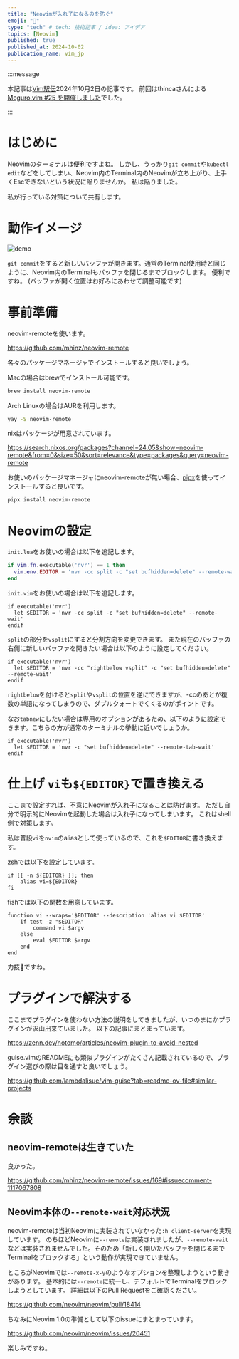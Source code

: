 ```yaml
---
title: "Neovimが入れ子になるのを防ぐ"
emoji: "🚗"
type: "tech" # tech: 技術記事 / idea: アイデア
topics: [Neovim]
published: true
published_at: 2024-10-02
publication_name: vim_jp
---
```


:::message

本記事は[Vim駅伝](https://vim-jp.org/ekiden/)2024年10月2日の記事です。
前回はthincaさんによる[Meguro.vim #25 を開催しました](https://thinca.hatenablog.com/entry/2024/09/megurovim-25)でした。

:::

# はじめに

Neovimのターミナルは便利ですよね。
しかし、うっかり`git commit`や`kubectl edit`などをしてしまい、Neovim内のTerminal内のNeovimが立ち上がり、上手くEscできないという状況に陥りませんか。
私は陥りました。

私が行っている対策について共有します。

# 動作イメージ

![demo](https://github.com/user-attachments/assets/0c4db65a-a911-4849-bdc4-64cafee242e1)

`git commit`をすると新しいバッファが開きます。通常のTerminal使用時と同じように、Neovim内のTerminalもバッファを閉じるまでブロックします。
便利ですね。
(バッファが開く位置はお好みにあわせて調整可能です)

# 事前準備

neovim-remoteを使います。

https://github.com/mhinz/neovim-remote

各々のパッケージマネージャでインストールすると良いでしょう。

Macの場合はbrewでインストール可能です。

```bash
brew install neovim-remote
```

Arch Linuxの場合はAURを利用します。

```bash
yay -S neovim-remote
```

nixはパッケージが用意されています。

https://search.nixos.org/packages?channel=24.05&show=neovim-remote&from=0&size=50&sort=relevance&type=packages&query=neovim-remote

お使いのパッケージマネージャにneovim-remoteが無い場合、[pipx](https://github.com/pypa/pipx)を使ってインストールすると良いです。

```bash
pipx install neovim-remote
```

# Neovimの設定

`init.lua`をお使いの場合は以下を追記します。

```lua:init.lua
if vim.fn.executable('nvr') == 1 then
  vim.env.EDITOR = 'nvr -cc split -c "set bufhidden=delete" --remote-wait'
end
```

`init.vim`をお使いの場合は以下を追記します。

```vim:init.vim
if executable('nvr')
  let $EDITOR = 'nvr -cc split -c "set bufhidden=delete" --remote-wait'
endif
```

`split`の部分を`vsplit`にすると分割方向を変更できます。
また現在のバッファの右側に新しいバッファを開きたい場合は以下のように設定してください。

```vim:init.vim
if executable('nvr')
  let $EDITOR = 'nvr -cc "rightbelow vsplit" -c "set bufhidden=delete" --remote-wait'
endif
```

`rightbelow`を付けると`split`や`vsplit`の位置を逆にできますが、-ccのあとが複数の単語になってしまうので、ダブルクォートでくくるのがポイントです。

なお`tabnew`にしたい場合は専用のオプションがあるため、以下のように設定できます。こちらの方が通常のターミナルの挙動に近いでしょうか。

```vim:init.vim
if executable('nvr')
  let $EDITOR = 'nvr -c "set bufhidden=delete" --remote-tab-wait'
endif
```

# 仕上げ `vi`も`${EDITOR}`で置き換える

ここまで設定すれば、不意にNeovimが入れ子になることは防げます。
ただし自分で明示的にNeovimを起動した場合は入れ子になってしまいます。
これはshell側で対策します。

私は普段`vi`を`nvim`のaliasとして使っているので、これを`$EDITOR`に書き換えます。

zshでは以下を設定しています。

```sh:~/.zshrc
if [[ -n ${EDITOR} ]]; then
    alias vi=${EDITOR}
fi
```

fishでは以下の関数を用意しています。

```fish:~/.config/fish/functions/vi.fish
function vi --wraps='$EDITOR' --description 'alias vi $EDITOR'
    if test -z "$EDITOR"
        command vi $argv
    else
        eval $EDITOR $argv
    end
end
```

力技💪ですね。

# プラグインで解決する

ここまでプラグインを使わない方法の説明をしてきましたが、いつのまにかプラグインが沢山出来ていました。
以下の記事にまとまっています。

https://zenn.dev/notomo/articles/neovim-plugin-to-avoid-nested

guise.vimのREADMEにも類似プラグインがたくさん記載されているので、プラグイン選びの際は目を通すと良いでしょう。

https://github.com/lambdalisue/vim-guise?tab=readme-ov-file#similar-projects

# 余談

## neovim-remoteは生きていた

良かった。

https://github.com/mhinz/neovim-remote/issues/169#issuecomment-1117067808

## Neovim本体の`--remote-wait`対応状況

neovim-remoteは当初Neovimに実装されていなかった`:h client-server`を実現しています。
のちほどNeovimに`--remote`は実装されましたが、`--remote-wait`などは実装されませんでした。そのため「新しく開いたバッファを閉じるまでTerminalをブロックする」という動作が実現できていません。

ところがNeovimでは`--remote-x-y`のようなオプションを整理しようという動きがあります。
基本的には`--remote`に統一し、デフォルトでTerminalをブロックしようとしています。
詳細は以下のPull Requestをご確認ください。

https://github.com/neovim/neovim/pull/18414

ちなみにNeovim 1.0の準備として以下のissueにまとまっています。

https://github.com/neovim/neovim/issues/20451

楽しみですね。

